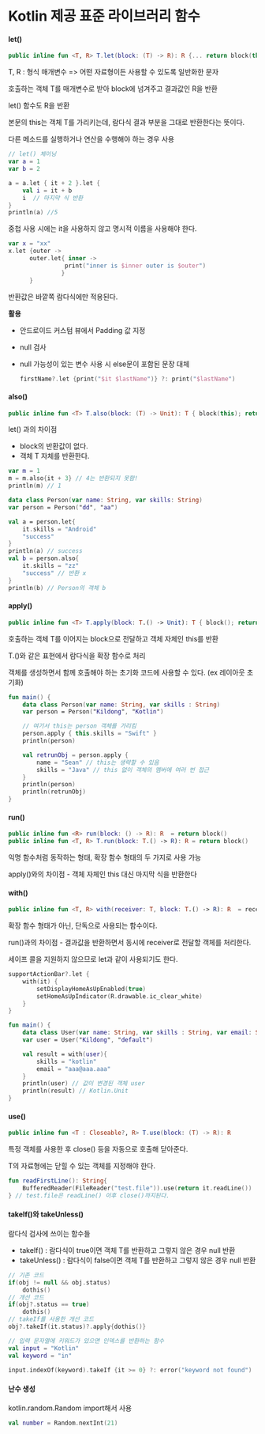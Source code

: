 # Kotlin 제공 표준 라이브러리 함수

#### let()

```kotlin
public inline fun <T, R> T.let(block: (T) -> R): R {... return block(this)}
```

T, R : 형식 매개변수 => 어떤 자료형이든 사용할 수 있도록 일반화한 문자

호출하는 객체 T를 매개변수로 받아 block에 넘겨주고 결과값인 R을 반환

let() 함수도 R을 반환

본문의 this는 객체 T를 가리키는데, 람다식 결과 부분을 그대로 반환한다는 뜻이다.

다른 메소드를 실행하거나 연산을 수행해야 하는 경우 사용

```kotlin
// let() 체이닝
var a = 1
var b = 2

a = a.let { it + 2 }.let {
    val i = it + b
    i  // 마지막 식 반환
}
println(a) //5
```

중첩 사용 시에는 it을 사용하지 않고 명시적 이름을 사용해야 한다.

```kotlin
var x = "xx"
x.let {outer ->
      outer.let{ inner ->
                print("inner is $inner outer is $outer")
               }
      }
```

반환값은 바깥쪽 람다식에만 적용된다.

**활용**

- 안드로이드 커스텀 뷰에서  Padding 값 지정

- null 검사

- null 가능성이 있는 변수 사용 시 else문이 포함된 문장 대체

  ```kotlin
  firstName?.let {print("$it $lastName")} ?: print("$lastName")
  ```

#### also()

```kotlin
public inline fun <T> T.also(block: (T) -> Unit): T { block(this); return this }
```

let() 과의 차이점

- block의 반환값이 없다.
- 객체 T 자체를 반환한다.

```kotlin
var m = 1
m = m.also{it + 3} // 4는 반환되지 못함!
println(m) // 1
```

```kotlin
data class Person(var name: String, var skills: String)
var person = Person("dd", "aa")

val a = person.let{
    it.skills = "Android"
    "success"
}
println(a) // success
val b = person.also{
    it.skills = "zz"
    "success" // 반환 x
}
println(b) // Person의 객체 b
```

#### apply()

```kotlin
public inline fun <T> T.apply(block: T.() -> Unit): T { block(); return this }
```

호출하는 객체 T를 이어지는 block으로 전달하고 객체 자체인 this를 반환

T.()와 같은 표현에서 람다식을 확장 함수로 처리

객체를 생성하면서 함께 호출해야 하는 초기화 코드에 사용할 수 있다. (ex 레이아웃 초기화)

```kotlin
fun main() {
    data class Person(var name: String, var skills : String)
    var person = Person("Kildong", "Kotlin")

    // 여기서 this는 person 객체를 가리킴
    person.apply { this.skills = "Swift" }
    println(person)

    val retrunObj = person.apply { 
        name = "Sean" // this는 생략할 수 있음
        skills = "Java" // this 없이 객체의 멤버에 여러 번 접근
    }
    println(person)
    println(retrunObj)
}
```

#### run()

```kotlin
public inline fun <R> run(block: () -> R): R  = return block()
public inline fun <T, R> T.run(block: T.() -> R): R = return block()
```

익명 함수처럼 동작하는 형태, 확장 함수 형태의 두 가지로 사용 가능

apply()와의 차이점 - 객체 자체인 this 대신 마지막 식을 반환한다

#### with()

```kotlin
public inline fun <T, R> with(receiver: T, block: T.() -> R): R  = receiver.block()
```

확장 함수 형태가 아닌, 단독으로 사용되는 함수이다.

run()과의 차이점 - 결과값을 반환하면서 동시에 receiver로 전달할 객체를 처리한다.

세이프 콜을 지원하지 않으므로 let과 같이 사용되기도 한다.

```kotlin
supportActionBar?.let {
    with(it) {
        setDisplayHomeAsUpEnabled(true)
        setHomeAsUpIndicator(R.drawable.ic_clear_white)    
    }
}
```

```kotlin
fun main() {
    data class User(var name: String, var skills : String, var email: String? = null)
    var user = User("Kildong", "default")

    val result = with(user){
        skills = "kotlin"
        email = "aaa@aaa.aaa" 
    }
    println(user) // 값이 변경된 객체 user
    println(result) // Kotlin.Unit
}
```

#### use()

```kotlin
public inline fun <T : Closeable?, R> T.use(block: (T) -> R): R 
```

특정 객체를 사용한 후 close() 등을 자동으로 호출해 닫아준다.

T의 자료형에는 닫힐 수 있는 객체를 지정해야 한다.

```kotlin
fun readFirstLine(): String{
    BufferedReader(FileReader("test.file")).use(return it.readLine())
} // test.file은 readLine() 이후 close()까지된다.
```

#### takeIf()와 takeUnless()

람다식 검사에 쓰이는 함수들

- takeIf() : 람다식이 true이면 객체 T를 반환하고 그렇지 않은 경우 null 반환
- takeUnless() : 람다식이 false이면 객체 T를 반환하고 그렇지 않은 경우 null 반환 

```kotlin
// 기존 코드
if(obj != null && obj.status)
	dothis()
// 개선 코드
if(obj?.status == true)
	dothis()
// takeIf를 사용한 개선 코드
obj?.takeIf(it.status)?.apply{dothis()}
```

```kotlin
// 입력 문자열에 키워드가 있으면 인덱스를 반환하는 함수
val input = "Kotlin"
val keyword = "in"

input.indexOf(keyword).takeIf {it >= 0} ?: error("keyword not found")
```

#### 난수 생성

kotlin.random.Random import해서 사용

```kotlin
val number = Random.nextInt(21)
```